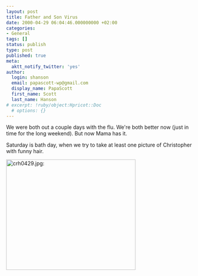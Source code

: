 ```yaml
---
layout: post
title: Father and Son Virus
date: 2000-04-29 06:04:46.000000000 +02:00
categories:
- General
tags: []
status: publish
type: post
published: true
meta:
  aktt_notify_twitter: 'yes'
author:
  login: shanson
  email: papascott-wp@gmail.com
  display_name: PapaScott
  first_name: Scott
  last_name: Hanson
# excerpt: !ruby/object:Hpricot::Doc
  # options: {}
---
```

<p>We were both out a couple days with the flu. We're both better now (just in time for the long weekend). But now Mama has it.</p>
<p>Saturday is bath day, when we try to take at least one picture of Christopher with funny hair.</p>
<p><img src="http://www.papascott.de/wordpress/wp-content/uploads/2000/04/hair.jpg" height="299" width="350" border="0" alt="crh0429.jpg: " /></p>
